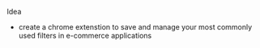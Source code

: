 Idea 

- create a chrome extenstion to save and manage your most commonly used filters in e-commerce applications
  
